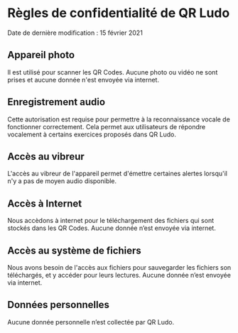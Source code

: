 # Règles de confidentialité de QR Ludo

Date de dernière modification : 15 février 2021

## Appareil photo
Il est utilisé pour scanner les QR Codes. Aucune photo ou vidéo ne sont prises et aucune donnée n'est envoyée via internet.

## Enregistrement audio
Cette autorisation est requise pour permettre à la reconnaissance vocale de fonctionner correctement. Cela permet aux utilisateurs de répondre vocalement à certains exercices proposés dans QR Ludo.

## Accès au vibreur
L'accès au vibreur de l'appareil permet d'émettre certaines alertes lorsqu'il n'y a pas de moyen audio disponible.

## Accès à Internet
Nous accèdons à internet pour le téléchargement des fichiers qui sont stockés dans les QR Codes. Aucune donnée n’est envoyée via internet.

## Accès au système de fichiers
Nous avons besoin de l'accès aux fichiers pour sauvegarder les fichiers son téléchargés, et y accéder pour leurs lectures. Aucune donnée n’est envoyée via internet.

## Données personnelles
Aucune donnée personnelle n’est collectée par QR Ludo.
